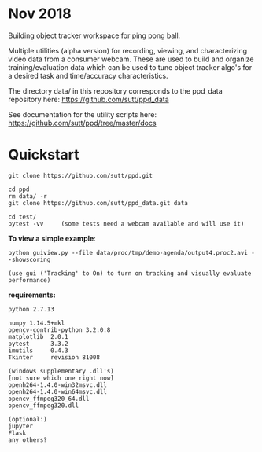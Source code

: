 Nov 2018
============

Building object tracker workspace for ping pong ball.

Multiple utilities (alpha version) for recording, viewing, and characterizing video data from a consumer webcam. These are used to build and organize training/evaluation data which can be used to tune object tracker algo's for a desired task and time/accuracy characteristics.

The directory data/ in this repository corresponds to the ppd_data repository here: https://github.com/sutt/ppd_data

See documentation for the utility scripts here: https://github.com/sutt/ppd/tree/master/docs


Quickstart
============

    git clone https://github.com/sutt/ppd.git
    
    cd ppd
    rm data/ -r
    git clone https://github.com/sutt/ppd_data.git data

    cd test/
    pytest -vv     (some tests need a webcam available and will use it)

**To view a simple example**:

    python guiview.py --file data/proc/tmp/demo-agenda/output4.proc2.avi --showscoring

    (use gui ('Tracking' to On) to turn on tracking and visually evaluate performance)

**requirements:**

    python 2.7.13

    numpy 1.14.5+mkl
    opencv-contrib-python 3.2.0.8
    matplotlib  2.0.1
    pytest      3.3.2
    imutils     0.4.3
    Tkinter     revision 81008

    (windows supplementary .dll's)
    [not sure which one right now]
    openh264-1.4.0-win32msvc.dll
    openh264-1.4.0-win64msvc.dll
    opencv_ffmpeg320_64.dll
    opencv_ffmpeg320.dll
    
    (optional:)
    jupyter
    Flask
    any others?




